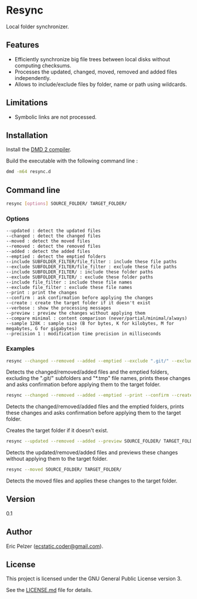 # Resync

Local folder synchronizer.

## Features

* Efficiently synchronize big file trees between local disks without computing checksums.
* Processes the updated, changed, moved, removed and added files independently.
* Allows to include/exclude files by folder, name or path using wildcards.

## Limitations

* Symbolic links are not processed.

## Installation

Install the [DMD 2 compiler](https://dlang.org/download.html).

Build the executable with the following command line :

```bash
dmd -m64 resync.d
```

## Command line

```bash
resync [options] SOURCE_FOLDER/ TARGET_FOLDER/
```

### Options

```
--updated : detect the updated files
--changed : detect the changed files
--moved : detect the moved files
--removed : detect the removed files
--added : detect the added files
--emptied : detect the emptied folders
--include SUBFOLDER_FILTER/file_filter : include these file paths
--exclude SUBFOLDER_FILTER/file_filter : exclude these file paths
--include SUBFOLDER_FILTER/ : include these folder paths
--exclude SUBFOLDER_FILTER/ : exclude these folder paths
--include file_filter : include these file names
--exclude file_filter : exclude these file names
--print : print the changes
--confirm : ask confirmation before applying the changes
--create : create the target folder if it doesn't exist
--verbose : show the processing messages
--preview : preview the changes without applying them
--compare minimal : content comparison (never/partial/minimal/always)
--sample 128K : sample size (B for bytes, K for kilobytes, M for megabytes, G for gigabytes)
--precision 1 : modification time precision in milliseconds
``` 

### Examples

```bash
resync --changed --removed --added --emptied --exclude ".git/" --exclude "*/.git/" --exclude "*.tmp" --print --confirm SOURCE_FOLDER/ TARGET_FOLDER/
```

Detects the changed/removed/added files and the emptied folders, excluding the ".git/" subfolders and "\*.tmp" file names, prints these changes and asks confirmation before applying them to the target folder.

```bash
resync --changed --removed --added --emptied --print --confirm --create SOURCE_FOLDER/ TARGET_FOLDER/
```

Detects the changed/removed/added files and the emptied folders, prints these changes and asks confirmation before applying them to the target folder.

Creates the target folder if it doesn't exist.

```bash
resync --updated --removed --added --preview SOURCE_FOLDER/ TARGET_FOLDER/
```

Detects the updated/removed/added files and previews these changes without applying them to the target folder.

```bash
resync --moved SOURCE_FOLDER/ TARGET_FOLDER/
```

Detects the moved files and applies these changes to the target folder.

## Version

0.1

## Author

Eric Pelzer (ecstatic.coder@gmail.com).

## License

This project is licensed under the GNU General Public License version 3.

See the [LICENSE.md](LICENSE.md) file for details.
